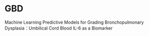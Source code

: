 # GBD
Machine Learning Predictive Models for Grading Bronchopulmonary Dysplasia：Umbilical Cord Blood IL-6 as a Biomarker
